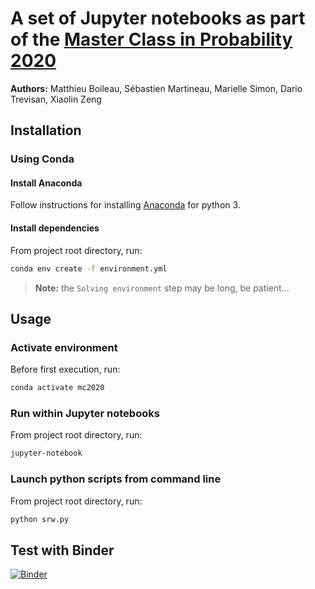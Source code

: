 # A set of Jupyter notebooks as part of the [Master Class in Probability 2020](http://irma.math.unistra.fr/stochastique/mc2020/)

**Authors:** Matthieu Boileau, Sébastien Martineau, Marielle Simon, Dario Trevisan, Xiaolin Zeng

## Installation

### Using Conda

#### Install Anaconda

Follow instructions for installing [Anaconda](https://www.anaconda.com/distribution/#download-section) for python 3.

#### Install dependencies

From project root directory, run:

```bash
conda env create -f environment.yml
```

> **Note:** the `Solving environment` step may be long, be patient...

## Usage

### Activate environment

Before first execution, run:

```bash
conda activate mc2020
```

### Run within Jupyter notebooks

From project root directory, run:

```bash
jupyter-notebook
```

### Launch python scripts from command line

From project root directory, run:

```bash
python srw.py
```

## Test with Binder

[![Binder](https://static.mybinder.org/badge_logo.svg)](https://mybinder.org/v2/git/https%3A%2F%2Fgitlab.math.unistra.fr%2Fproba-mc2020%2Fproba-mc2020/master)
